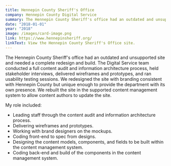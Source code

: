 ```yaml
---
title: Hennepin County Sheriff's Office
company: Hennepin County Digital Service
summary: The Hennepin County Sheriff's office had an outdated and unsupported site and needed a full site redesign and build.
date: "2018-01-01"
year: "2018"
image: /images/card-image.png
link: https://www.hennepinsheriff.org/
linkText: View the Hennepin County Sheriff's Office site.
---
```

The Hennepin County Sheriff's office had an outdated and unsupported site and needed a complete redesign and build. The Digital Service team conducted a full content audit and information architecture process, held stakeholder interviews, delivered wireframes and prototypes, and ran usability testing sessions. We redesigned the site with branding consistent with Hennepin County but unique enough to provide the department with its own presence. We rebuilt the site in the supported content management system to allow content authors to update the site.

<p class="toggle-role">My role included:</p>

- Leading staff through the content audit and information architecture process.
- Delivering wireframes and prototypes.
- Working with brand designers on the mockups.
- Coding front-end to spec from designs.
- Designing the content models, components, and fields to be built within the content management system.
- Coding back-end and build of the components in the content management system.